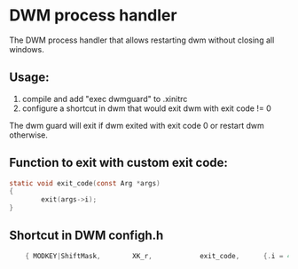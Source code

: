 DWM process handler
========================================================================
The DWM process handler that allows restarting dwm without closing all windows.

Usage:
------

1. compile and add "exec dwmguard" to .xinitrc
1. configure a shortcut in dwm that would exit dwm with exit code != 0

The dwm guard will exit if dwm exited with exit code 0 or restart dwm
otherwise.

Function to exit with custom exit code:
---------------------------------
```c
static void exit_code(const Arg *args)
{
        exit(args->i);
}
```

Shortcut in DWM configh.h
-------------------------
```c
    { MODKEY|ShiftMask,        XK_r,            exit_code,      {.i = 42} },
```
